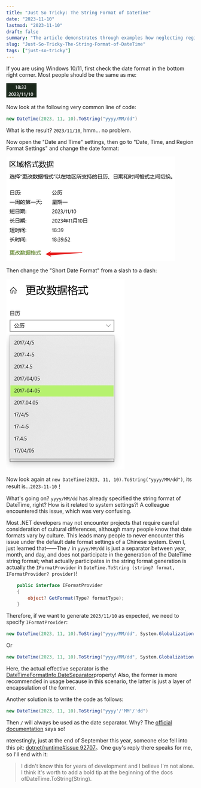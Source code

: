 ```yaml
---
title: "Just So Tricky: The String Format of DateTime"
date: "2023-11-10"
lastmod: "2023-11-10"
draft: false
summary: "The article demonstrates through examples how neglecting regional settings can lead to unexpected date formats and explains the importance of the IFormatProvider parameter in the DateTime.ToString method. By reading this article, readers will learn how to correctly generate the expected date format strings, avoiding similar confusion and errors in the development process."
slug: "Just-So-Tricky-The-String-Format-of-DateTime"
tags: ["just-so-tricky"]
---
```


If you are using Windows 10/11, first check the date format in the bottom right corner. Most people should be the same as me:

![1](1.png)

Now look at the following very common line of code:

```csharp
new DateTime(2023, 11, 10).ToString("yyyy/MM/dd")
```

What is the result? `2023/11/10`, hmm... no problem.

Now open the "Date and Time" settings, then go to "Date, Time, and Region Format Settings" and change the date format:

![2](2.png)

Then change the "Short Date Format" from a slash to a dash:

![3](3.png)

Now look again at `new DateTime(2023, 11, 10).ToString("yyyy/MM/dd")`, its result is...`2023-11-10`！

What's going on? `yyyy/MM/dd` has already specified the string format of DateTime, right? How is it related to system settings?! A colleague encountered this issue, which was very confusing.

Most .NET developers may not encounter projects that require careful consideration of cultural differences, although many people know that date formats vary by culture. This leads many people to never encounter this issue under the default date format settings of a Chinese system. Even I, just learned that——The `/` in `yyyy/MM/dd` is just a separator between year, month, and day, and does not participate in the generation of the DateTime string format; what actually participates in the string format generation is actually the `IFormatProvider` in `DateTime.ToString (string? format, IFormatProvider? provider)`!

```csharp
    public interface IFormatProvider
    {
        object? GetFormat(Type? formatType);
    }
```

Therefore, if we want to generate `2023/11/10` as expected, we need to specify `IFormatProvider`:

```csharp
new DateTime(2023, 11, 10).ToString("yyyy/MM/dd", System.Globalization.DateTimeFormatInfo.InvariantInfo)
```

Or

```csharp
new DateTime(2023, 11, 10).ToString("yyyy/MM/dd", System.Globalization.CultureInfo.InvariantCulture)
```

Here, the actual effective separator is the [DateTimeFormatInfo.DateSeparator](https://learn.microsoft.com/zh-cn/dotnet/api/system.globalization.datetimeformatinfo.dateseparator)property! Also, the former is more recommended in usage because in this scenario, the latter is just a layer of encapsulation of the former.

Another solution is to write the code as follows:

```csharp
new DateTime(2023, 11, 10).ToString("yyyy'/'MM'/'dd")
```

Then `/` will always be used as the date separator. Why? The [official documentation](https://learn.microsoft.com/zh-cn/dotnet/standard/base-types/custom-date-and-time-format-strings#date-and-time-separator-specifiers) says so!

nterestingly, just at the end of September this year, someone else fell into this pit: [dotnet/runtime#issue 92707](https://github.com/dotnet/runtime/issues/92707)。One guy's reply there speaks for me, so I'll end with it:

> I didn't know this for years of development and I believe I'm not alone. I think it's worth to add a bold tip at the beginning of the docs ofDateTime.ToString(String).
